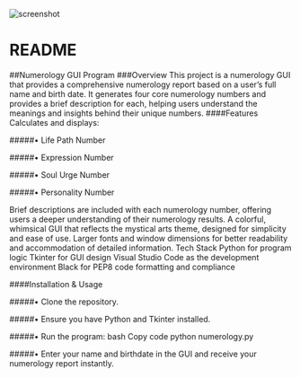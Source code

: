 ![screenshot](https://github.com/user-attachments/assets/d95afa1f-d614-4455-aa31-b8effd8b39d8)
# README

##Numerology GUI Program
###Overview
This project is a numerology GUI that provides a comprehensive numerology report based on a user’s full name and birth date. It generates four core numerology numbers and provides a brief description for each, helping users understand the meanings and insights behind their unique numbers.
####Features Calculates and displays: 

#####•	Life Path Number 

#####•	Expression Number 

#####•	Soul Urge Number 

#####•	Personality Number 


Brief descriptions are included with each numerology number, offering users a deeper understanding of their numerology results. A colorful, whimsical GUI that reflects the mystical arts theme, designed for simplicity and ease of use. Larger fonts and window dimensions for better readability and accommodation of detailed information. Tech Stack Python for program logic Tkinter for GUI design Visual Studio Code as the development environment Black for PEP8 code formatting and compliance 


####Installation & Usage 

#####•	Clone the repository. 

#####•	Ensure you have Python and Tkinter installed. 

#####•	Run the program: bash Copy code python numerology.py 

#####•	Enter your name and birthdate in the GUI and receive your numerology report instantly.

